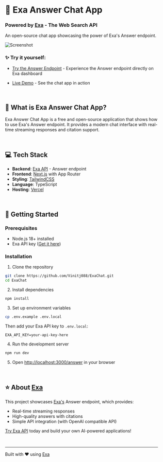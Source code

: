# 💬 Exa Answer Chat App
### Powered by [Exa](https://exa.ai) - The Web Search API

An open-source chat app showcasing the power of Exa's Answer endpoint.

![Screenshot](https://demo.exa.ai/answer/opengraph-image.jpg)

### ✨ Try it yourself:
- [Try the Answer Endpoint](https://dashboard.exa.ai/playground/answer?q=What%20makes%20some%20LLMs%20so%20much%20better%20than%20others%3F&filters=%7B%22model%22%3A%22exa-pro%22%7D) - Experience the Answer endpoint directly on Exa dashboard

- [Live Demo](https://demo.exa.ai/answer) - See the chat app in action

<br>

## 🎯 What is Exa Answer Chat App?

Exa Answer Chat App is a free and open-source application that shows how to use Exa's Answer endpoint. It provides a modern chat interface with real-time streaming responses and citation support.

<br>

## 💻 Tech Stack
- **Backend**: [Exa API](https://exa.ai) - Answer endpoint
- **Frontend**: [Next.js](https://nextjs.org/docs) with App Router
- **Styling**: [TailwindCSS](https://tailwindcss.com)
- **Language**: TypeScript
- **Hosting**: [Vercel](https://vercel.com/)

<br>

## 🚀 Getting Started

### Prerequisites
- Node.js 18+ installed
- Exa API key ([Get it here](https://dashboard.exa.ai/api-keys))

### Installation

1. Clone the repository
```bash
git clone https://github.com/Vinitj088/ExaChat.git
cd ExaChat
```

2. Install dependencies
```bash
npm install
```

3. Set up environment variables
```bash
cp .env.example .env.local
```
Then add your Exa API key to `.env.local`:
```
EXA_API_KEY=your-api-key-here
```

4. Run the development server
```bash
npm run dev
```

5. Open [http://localhost:3000/answer](http://localhost:3000/answer) in your browser

<br>

## ⭐ About [Exa](https://exa.ai)

This project showcases [Exa's](https://exa.ai) Answer endpoint, which provides:

* Real-time streaming responses
* High-quality answers with citations
* Simple API integration (with OpenAI compatible API)

[Try Exa API](https://dashboard.exa.ai) today and build your own AI-powered applications!

<br>

---

Built with ❤️ using [Exa](https://exa.ai)
